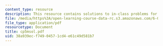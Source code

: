 ```yaml
---
content_type: resource
description: This resource contains solutions to in-class problems for week 5, monday.
file: /media/https%3A/open-learning-course-data-rc.s3.amazonaws.com/6-042j-mathematics-for-computer-science-fall-2005/38a939ecf74904571cd4e61c49d581b7_cp5msol.pdf
file_type: application/pdf
resourcetype: Document
title: cp5msol.pdf
uid: 38a939ec-f749-0457-1cd4-e61c49d581b7
---
```

